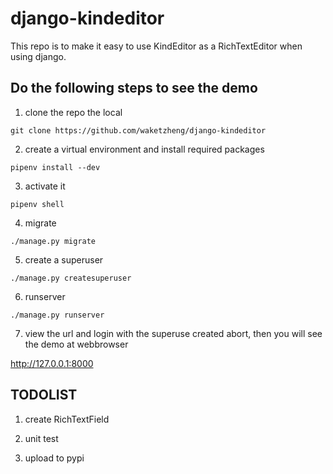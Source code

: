 # django-kindeditor

This repo is to make it easy to use KindEditor as a RichTextEditor when using django.

## Do the following steps to see the demo

1. clone the repo the local

```
git clone https://github.com/waketzheng/django-kindeditor
```

2. create a virtual environment and install required packages

```
pipenv install --dev
```

3. activate it

```
pipenv shell
```

4. migrate

```
./manage.py migrate
```

5. create a superuser

```
./manage.py createsuperuser
```

6. runserver

```
./manage.py runserver
```

7. view the url and login with the superuse created abort, then you will see the demo at webbrowser

http://127.0.0.1:8000


## TODOLIST

1. create RichTextField

2. unit test

3. upload to pypi
